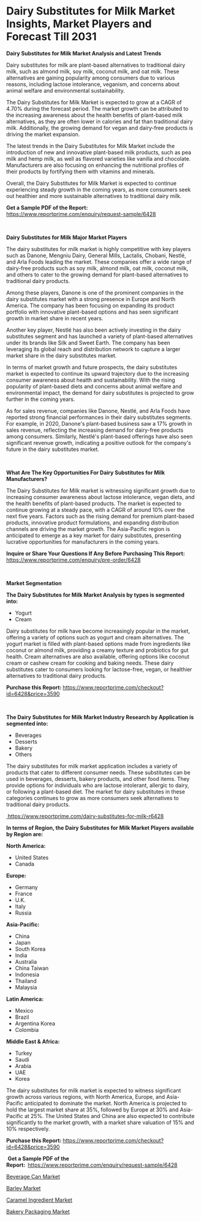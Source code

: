 <p><h1>Dairy Substitutes for Milk Market Insights, Market Players and Forecast Till 2031</h1></p><p><strong>Dairy Substitutes for Milk Market Analysis and Latest Trends</strong></p>
<p><p>Dairy substitutes for milk are plant-based alternatives to traditional dairy milk, such as almond milk, soy milk, coconut milk, and oat milk. These alternatives are gaining popularity among consumers due to various reasons, including lactose intolerance, veganism, and concerns about animal welfare and environmental sustainability.</p><p>The Dairy Substitutes for Milk Market is expected to grow at a CAGR of 4.70% during the forecast period. The market growth can be attributed to the increasing awareness about the health benefits of plant-based milk alternatives, as they are often lower in calories and fat than traditional dairy milk. Additionally, the growing demand for vegan and dairy-free products is driving the market expansion.</p><p>The latest trends in the Dairy Substitutes for Milk Market include the introduction of new and innovative plant-based milk products, such as pea milk and hemp milk, as well as flavored varieties like vanilla and chocolate. Manufacturers are also focusing on enhancing the nutritional profiles of their products by fortifying them with vitamins and minerals.</p><p>Overall, the Dairy Substitutes for Milk Market is expected to continue experiencing steady growth in the coming years, as more consumers seek out healthier and more sustainable alternatives to traditional dairy milk.</p></p>
<p><strong>Get a Sample PDF of the Report:&nbsp;</strong> <a href="https://www.reportprime.com/enquiry/request-sample/6428">https://www.reportprime.com/enquiry/request-sample/6428</a></p>
<p>&nbsp;</p>
<p><strong>Dairy Substitutes for Milk Major Market Players</strong></p>
<p><p>The dairy substitutes for milk market is highly competitive with key players such as Danone, Mengniu Dairy, General Mills, Lactalis, Chobani, Nestlé, and Arla Foods leading the market. These companies offer a wide range of dairy-free products such as soy milk, almond milk, oat milk, coconut milk, and others to cater to the growing demand for plant-based alternatives to traditional dairy products.</p><p>Among these players, Danone is one of the prominent companies in the dairy substitutes market with a strong presence in Europe and North America. The company has been focusing on expanding its product portfolio with innovative plant-based options and has seen significant growth in market share in recent years.</p><p>Another key player, Nestlé has also been actively investing in the dairy substitutes segment and has launched a variety of plant-based alternatives under its brands like Silk and Sweet Earth. The company has been leveraging its global reach and distribution network to capture a larger market share in the dairy substitutes market.</p><p>In terms of market growth and future prospects, the dairy substitutes market is expected to continue its upward trajectory due to the increasing consumer awareness about health and sustainability. With the rising popularity of plant-based diets and concerns about animal welfare and environmental impact, the demand for dairy substitutes is projected to grow further in the coming years.</p><p>As for sales revenue, companies like Danone, Nestlé, and Arla Foods have reported strong financial performances in their dairy substitutes segments. For example, in 2020, Danone's plant-based business saw a 17% growth in sales revenue, reflecting the increasing demand for dairy-free products among consumers. Similarly, Nestlé's plant-based offerings have also seen significant revenue growth, indicating a positive outlook for the company's future in the dairy substitutes market.</p></p>
<p>&nbsp;</p>
<p><strong>What Are The Key Opportunities For Dairy Substitutes for Milk Manufacturers?</strong></p>
<p><p>The Dairy Substitutes for Milk market is witnessing significant growth due to increasing consumer awareness about lactose intolerance, vegan diets, and the health benefits of plant-based products. The market is expected to continue growing at a steady pace, with a CAGR of around 10% over the next five years. Factors such as the rising demand for premium plant-based products, innovative product formulations, and expanding distribution channels are driving the market growth. The Asia-Pacific region is anticipated to emerge as a key market for dairy substitutes, presenting lucrative opportunities for manufacturers in the coming years.</p></p>
<p><strong>Inquire or Share Your Questions If Any Before Purchasing This Report:</strong> <a href="https://www.reportprime.com/enquiry/pre-order/6428">https://www.reportprime.com/enquiry/pre-order/6428</a></p>
<p>&nbsp;</p>
<p><strong>Market Segmentation</strong></p>
<p><strong>The Dairy Substitutes for Milk Market Analysis by types is segmented into:</strong></p>
<p><ul><li>Yogurt</li><li>Cream</li></ul></p>
<p><p>Dairy substitutes for milk have become increasingly popular in the market, offering a variety of options such as yogurt and cream alternatives. The yogurt market is filled with plant-based options made from ingredients like coconut or almond milk, providing a creamy texture and probiotics for gut health. Cream alternatives are also available, offering options like coconut cream or cashew cream for cooking and baking needs. These dairy substitutes cater to consumers looking for lactose-free, vegan, or healthier alternatives to traditional dairy products.</p></p>
<p><strong>Purchase this Report:&nbsp;</strong><a href="https://www.reportprime.com/checkout?id=6428&price=3590">https://www.reportprime.com/checkout?id=6428&price=3590</a></p>
<p>&nbsp;</p>
<p><strong>The Dairy Substitutes for Milk Market Industry Research by Application is segmented into:</strong></p>
<p><ul><li>Beverages</li><li>Desserts</li><li>Bakery</li><li>Others</li></ul></p>
<p><p>The dairy substitutes for milk market application includes a variety of products that cater to different consumer needs. These substitutes can be used in beverages, desserts, bakery products, and other food items. They provide options for individuals who are lactose intolerant, allergic to dairy, or following a plant-based diet. The market for dairy substitutes in these categories continues to grow as more consumers seek alternatives to traditional dairy products.</p></p>
<p><a href="https://www.reportprime.com/dairy-substitutes-for-milk-r6428">&nbsp;https://www.reportprime.com/dairy-substitutes-for-milk-r6428</a></p>
<p><strong>In terms of Region, the Dairy Substitutes for Milk Market Players available by Region are:</strong></p>
<p>
    <p> <strong> North America: </strong>
        <ul>
            <li>United States</li>
            <li>Canada</li>
        </ul>
        </p> 
    <p> <strong> Europe: </strong>
        <ul>
            <li>Germany</li>
            <li>France</li>
            <li>U.K.</li>
            <li>Italy</li>
            <li>Russia</li>
        </ul>
        </p> 
    <p> <strong> Asia-Pacific: </strong>
        <ul>
            <li>China</li>
            <li>Japan</li>
            <li>South Korea</li>
            <li>India</li>
            <li>Australia</li>
            <li>China Taiwan</li>
            <li>Indonesia</li>
            <li>Thailand</li>
            <li>Malaysia</li>
        </ul>
        </p> 
    <p> <strong> Latin America: </strong>
        <ul>
            <li>Mexico</li>
            <li>Brazil</li>
            <li>Argentina Korea</li>
            <li>Colombia</li>
        </ul>
        </p> 
    <p> <strong> Middle East & Africa: </strong>
        <ul>
            <li>Turkey</li>
            <li>Saudi</li>
            <li>Arabia</li>
            <li>UAE</li>
            <li>Korea</li>
        </ul>
    </p>
    </p>
<p><p>The dairy substitutes for milk market is expected to witness significant growth across various regions, with North America, Europe, and Asia-Pacific anticipated to dominate the market. North America is projected to hold the largest market share at 35%, followed by Europe at 30% and Asia-Pacific at 25%. The United States and China are also expected to contribute significantly to the market growth, with a market share valuation of 15% and 10% respectively.</p></p>
<p><strong>Purchase this Report: </strong><a href="https://www.reportprime.com/checkout?id=6428&price=3590">https://www.reportprime.com/checkout?id=6428&price=3590</a></p>
<p>&nbsp;<strong>Get a Sample PDF of the Report:&nbsp;&nbsp;</strong><a href="https://www.reportprime.com/enquiry/request-sample/6428">https://www.reportprime.com/enquiry/request-sample/6428</a></p>
<p><strong></strong></p>
<p><p><a href="https://github.com/julian6Skinner/Market-Research-Report-List-1/blob/main/beverage-can-market.md">Beverage Can Market</a></p><p><a href="https://github.com/gdfhhhj/Market-Research-Report-List-6/blob/main/barley-market.md">Barley Market</a></p><p><a href="https://github.com/RichRobinson5/Market-Research-Report-List-6/blob/main/caramel-ingredient-market.md">Caramel Ingredient Market</a></p><p><a href="https://github.com/mandarincruisesvn/Market-Research-Report-List-1/blob/main/bakery-packaging-market.md">Bakery Packaging Market</a></p></p>